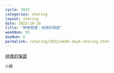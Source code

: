 ```yaml
---
cycle: 2022
categories: sharing
layout: sharing
date: 2023-10-28
title: "神學梳理：拯救的保證"
weekNum: 95
dayNum: 6
permalink: /sharing/2022/wk95-day6-sharing.html
---
```


[拯救的保證](https://eccseattle.github.io/media/sharing/2022/wk095/2023-10-28-bin.m4a)

`小錢`
